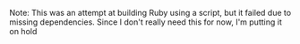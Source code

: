 Note: This was an attempt at building Ruby using a script, but it failed due to missing dependencies.  Since I don't really need this for now, I'm putting it on hold
